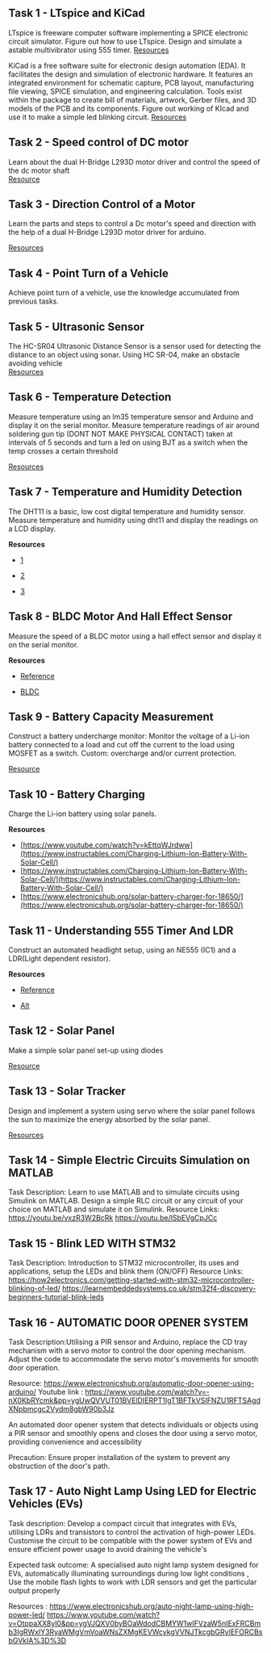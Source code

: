 ## Task 1 - LTspice and KiCad  

LTspice is freeware computer software implementing a SPICE electronic circuit simulator. Figure out how to use LTspice. Design and simulate a astable multivibrator using 555 timer.
[Resources](https://www.electronicshub.org/astable-multivibrator-using-555-timer/)  

KiCad is a free software suite for electronic design automation (EDA). It facilitates the design and simulation of electronic hardware. It features an integrated environment for schematic capture, PCB layout, manufacturing file viewing, SPICE simulation, and engineering calculation. Tools exist within the package to create bill of materials, artwork, Gerber files, and 3D models of the PCB and its components.
Figure out working of KIcad and use it to make a simple led blinking circuit.
[Resources](https://www.youtube.com/watch?v=BVhWh3AsXQs)

## Task 2 - Speed control of DC motor  

Learn about the dual H-Bridge L293D motor driver and control the speed of the dc motor shaft  
[Resource](https://techexplorations.com/guides/arduino/motors/dc-motor-speed-direction-lm298n-arduino-project2/)

## Task 3 - Direction Control of a Motor

Learn the parts and steps to control a Dc motor's speed and direction with the help of a dual H-Bridge L293D motor driver for arduino.

[Resources](https://techexplorations.com/guides/arduino/motors/dc-motor-speed-direction-lm298n-arduino-project2/)

## Task 4 - Point Turn of a Vehicle

Achieve point turn of a vehicle, use the knowledge accumulated from previous tasks.

## Task 5 - Ultrasonic Sensor

The HC-SR04 Ultrasonic Distance Sensor is a sensor used for detecting the distance to an object using sonar. 
Using HC SR-04, make an obstacle avoiding vehicle  
[Resources](https://create.arduino.cc/projecthub/mindhe_aniket/obstacle-avoiding-robot-765e39)

## Task 6 - Temperature Detection

Measure temperature using an lm35 temperature sensor and Arduino and display it on the serial monitor. Measure temperature readings of air around soldering gun tip (DONT NOT MAKE PHYSICAL CONTACT) taken at intervals of 5 seconds and turn a led on using BJT as a switch when the temp crosses a certain threshold

[Resources](https://lastminuteengineers.com/lm35-temperature-sensor-arduino-tutorial/)

## Task 7 - Temperature and Humidity Detection

The DHT11 is a basic, low cost digital temperature and humidity sensor. Measure temperature and humidity using dht11 and display the readings on a LCD display.


**Resources**

- [1](https://www.engineersgarage.com/articles-arduino-dht11-humidity-temperature-sensor-interfacing/)

- [2](https://create.arduino.cc/projecthub/Druhi_C/temperature-and-humidity-sensor-with-lcd-1602-i2c-display-26fa15)

- [3](https://create.arduino.cc/projecthub/r4lph127/temperature-and-humidity-sensor-with-led-lights-bf4ce6)

## Task 8 - BLDC Motor And Hall Effect Sensor

Measure the speed of a BLDC motor using a hall effect sensor and display it on the serial monitor.

**Resources**

- [Reference](https://makersportal.com/blog/2018/10/3/arduino-tachometer-using-a-hall-effect-sensor-to-measure-rotations-from-a-fan)

- [BLDC](https://www.ti.com/lit/an/slvaeg3a/slvaeg3a.pdf?ts=1658074911114&amp;ref_url=https%253A%252F%252Fwww.google.com%252F) 

## Task 9 - Battery Capacity Measurement 


Construct a battery undercharge monitor: Monitor the voltage of a Li-ion battery connected to a load and cut off the current to the load using MOSFET as a switch.
Custom: overcharge and/or current protection.


[Resource](https://www.instructables.com/Arduino-cell-capacity-meter/) 

## Task 10 - Battery Charging

Charge the Li-ion battery using solar panels.

**Resources**  

- [https://www.youtube.com/watch?v=kEttqWJrdww](https://www.instructables.com/Charging-Lithium-Ion-Battery-With-Solar-Cell/)
- [https://www.instructables.com/Charging-Lithium-Ion-Battery-With-Solar-Cell/](https://www.instructables.com/Charging-Lithium-Ion-Battery-With-Solar-Cell/)    
- [https://www.electronicshub.org/solar-battery-charger-for-18650/](https://www.electronicshub.org/solar-battery-charger-for-18650/)


## Task 11 - Understanding 555 Timer And LDR 


Construct an automated headlight setup, using an NE555 (IC1)  and a LDR(Light dependent resistor).

**Resources**

- [Reference](https://www.electronicsforu.com/electronics-projects/automatic-headlight-switcher)

- [Alt](https://how2electronics.com/automatic-street-light-using-555-timer-circuit/)


## Task 12 - Solar Panel

Make a simple solar panel set-up using diodes 
 
[Resource](https://www.instructables.com/Make-a-Solar-Panel-using-Diodes/)


## Task 13 - Solar Tracker
Design and implement a system using servo where the solar panel follows the sun to maximize the energy absorbed by the solar panel. 

[Resources](https://create.arduino.cc/projecthub/336271/arduino-solar-tracker-41ef82)

## Task 14 - Simple Electric Circuits Simulation on MATLAB
Task Description: Learn to use MATLAB and to simulate circuits using Simulink on MATLAB. Design a simple RLC circuit or any circuit of your choice on MATLAB and simulate it on Simulink.
Resource Links: https://youtu.be/vxzR3W2BcRk 
https://youtu.be/lSbEVgCpJCc

## Task 15 - Blink LED WITH STM32 
Task Description:  Introduction to STM32 microcontroller, its uses and applications, setup the LEDs and blink them (ON/OFF)
Resource Links:
https://how2electronics.com/getting-started-with-stm32-microcontroller-blinking-of-led/
https://learnembeddedsystems.co.uk/stm32f4-discovery-beginners-tutorial-blink-leds

## Task 16 - AUTOMATIC DOOR OPENER SYSTEM 

 Task Description:Utilising a PIR sensor and Arduino, replace the CD tray mechanism with a servo motor to control the door opening mechanism. Adjust the code to accommodate the servo motor's movements for smooth door operation. 

Resource:  https://www.electronicshub.org/automatic-door-opener-using-arduino/
Youtube link : https://www.youtube.com/watch?v=-nX0KbRYcmk&pp=ygUwQVVUT01BVElDIERPT1IgT1BFTkVSIFNZU1RFTSAgdXNpbmcgc2Vydm8gbW90b3Jz

An automated door opener system that detects individuals or objects using a PIR sensor and smoothly opens and closes the door using a servo motor, providing convenience and accessibility

 Precaution: Ensure proper installation of the system to prevent any obstruction of the door's path.
 ## Task 17 - Auto Night Lamp Using LED for Electric Vehicles (EVs)
 Task  description: Develop a compact circuit that integrates with EVs, utilising LDRs and transistors to control the activation of high-power LEDs. Customise the circuit to be compatible with the power system of EVs and ensure efficient power usage to avoid draining the vehicle's
 
Expected task outcome: A specialised auto night lamp system designed for EVs, automatically illuminating surroundings during low light conditions , Use the mobile flash lights to work with LDR sensors and get the particular output properly 

Resources :  https://www.electronicshub.org/auto-night-lamp-using-high-power-led/
https://www.youtube.com/watch?v=OtppaXX8yl0&pp=ygVJQXV0byBOaWdodCBMYW1wIFVzaW5nIExFRCBmb3IgRWxlY3RyaWMgVmVoaWNsZXMgKEVWcykgVVNJTkcgbGRyIEFORCBsbGVkIA%3D%3D









